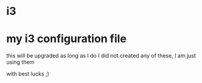 # i3
# my i3 configuration file

this will be upgraded as long as I do
I did not created any of these, I am just using them

with best lucks ;)
